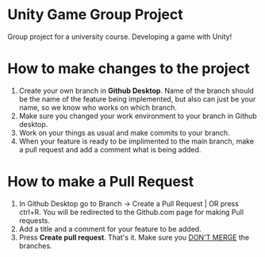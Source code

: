 # Unity Game Group Project
 Group project for a university course. Developing a game with Unity!

# How to make changes to the project
1) Create your own branch in <b>Github Desktop</b>.
Name of the branch should be the name of the feature being implemented, but also can just be your name, so we know who works on which branch.
2) Make sure you changed your work environment to your branch in Github desktop.
3) Work on your things as usual and make commits to your branch.
4) When your feature is ready to be implimented to the main branch, make a pull request and add a comment what is being added.

# How to make a <b>Pull Request</b>
1) In Github Desktop go to Branch -> Create a Pull Request | OR press ctrl+R. You will be redirected to the Github.com page for making Pull requests.
2) Add a title and a comment for your feature to be added.
3) Press <b>Create pull request</b>. That's it. Make sure you <u>DON'T MERGE</u> the branches.